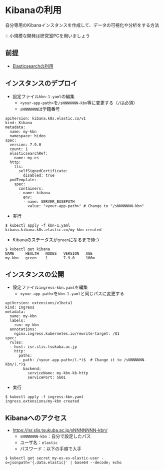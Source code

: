 # Kibanaの利用

自分専用のKibanaインスタンスを作成して、データの可視化や分析をする方法

:bulb: 小規模な開発は研究室PCを用いましょう

## 前提

- [Elasticsearchの利用](k8s-elasticsearch.md)

## インスタンスのデプロイ

- 設定ファイル`kbn-1.yaml`の編集
  - `<your-app-path>`を`/sNNNNNNN-kbn`等に変更する（`/`は必須）
  - `sNNNNNNN`は学籍番号

```
apiVersion: kibana.k8s.elastic.co/v1
kind: Kibana
metadata:
  name: my-kbn
  namespace: hideo
spec:
  version: 7.9.0
  count: 1
  elasticsearchRef:
    name: my-es
  http:
    tls:
      selfSignedCertificate:
        disabled: true
  podTemplate:
    spec:
      containers:
      - name: kibana
        env:
        - name: SERVER_BASEPATH
          value: "<your-app-path>" # Change to "/sNNNNNNN-kbn"
```

- 実行

```
$ kubectl apply -f kbn-1.yaml
kibana.kibana.k8s.elastic.co/my-kbn created
```

- Kibanaのステータスが`green`になるまで待つ

```
$ kubectl get kibana
NAME     HEALTH   NODES   VERSION   AGE
my-kbn   green    1       7.9.0     106m
```

## インスタンスの公開

- 設定ファイル`ingress-kbn.yaml`を編集
  - `<your-app-path>`を`kbn-1.yaml`と同じパスに変更する

```
apiVersion: extensions/v1beta1
kind: Ingress
metadata:
  name: my-kbn
  labels:
    run: my-kbn
  annotations:
    nginx.ingress.kubernetes.io/rewrite-target: /$1
spec:
  rules:
  - host: isr.slis.tsukuba.ac.jp
    http:
      paths:
      - path: /<your-app-path>/(.*)$  # Change it to /sNNNNNNN-kbn/(.*)$
        backend:
          serviceName: my-kbn-kb-http
          servicePort: 5601
```

- 実行

```
$ kubectl apply -f ingress-kbn.yaml 
ingress.extensions/my-kbn created
```

## Kibanaへのアクセス

- https://isr.slis.tsukuba.ac.jp/sNNNNNNN-kbn/
  - `sNNNNNNN-kbn`：自分で設定したパス
  - ユーザ名：`elastic`
  - パスワード：以下の手順で入手

```
$ kubectl get secret my-es-es-elastic-user -o=jsonpath='{.data.elastic}' | base64 --decode; echo
```

